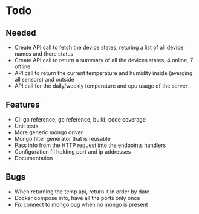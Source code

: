 # Todo

## Needed

- Create API call to fetch the device states, returing a list of all device names and there status
- Create API call to return a summary of all the devices states, 4 online, 7 offline
- API call to return the current temperature and humidity inside (averging all sensors) and outside
- API call for the daily/weekly temperature and cpu usage of the server.

## Features

- CI: go reference, go reference, build, code coverage
- Unit tests
- More generic mongo driver
- Mongo filter generator that is reusable
- Pass info from the HTTP request into the endpoints handlers
- Configuration fil holding port and ip addresses
- Documentation

## Bugs

- When returning the temp api, return it in order by date
- Docker compose info, have all the ports only once
- Fix connect to mongo bug when no mongo is present
